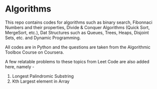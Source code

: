 # Algorithms

This repo contains codes for algorithms such as binary search, Fibonnaci Numbers and their properties, Divide & Conquer Algorithms (Quick Sort, MergeSort, etc.), Dat Structures such as Queues, Trees, Heaps, Disjoint Sets, etc. and Dynamic Programming.

All codes are in Python and the questions are taken from the Algorithmic Toolbox Course on Coursera. 

A few relatable problems to these topics from Leet Code are also added here, namely - 

  1. Longest Palindromic Substring
  2. Kth Largest element in Array
  
